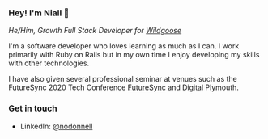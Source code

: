 ### Hey! I'm Niall 👋

*He/Him, Growth Full Stack Developer for [Wildgoose](wearewildgoose.com)*

I'm a software developer who loves learning as much as I can. I work primarily with Ruby on Rails but in my own time I enjoy developing my skills with other technologies.

I have also given several professional seminar at venues such as the FutureSync 2020 Tech Conference [FutureSync](https://2020.futuresync.co.uk/) and Digital Plymouth.

### Get in touch

* LinkedIn: [@nodonnell](https://www.linkedin.com/in/nodonnell/)

<!--
**nodonnell98/nodonnell98** is a ✨ _special_ ✨ repository because its `README.md` (this file) appears on your GitHub profile.

Here are some ideas to get you started:

- 🔭 I’m currently working on ...
- 🌱 I’m currently learning ...
- 👯 I’m looking to collaborate on ...
- 🤔 I’m looking for help with ...
- 💬 Ask me about ...
- 📫 How to reach me: ...
- 😄 Pronouns: ...
- ⚡ Fun fact: ...
-->
